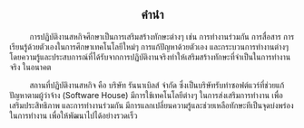 <h2 align="center">คำนำ</h2>
<p>
&nbsp;&nbsp;&nbsp;&nbsp;&nbsp;&nbsp;&nbsp;&nbsp;
การปฏิบัติงานสหกิจศึกษาเป็นการเสริมสร้างทักษะต่างๆ เช่น การทำงานร่วมกัน การสื่อสาร การเรียนรู้ด้วยตัวเองในการศึกษาเทคโนโลยีใหม่ๆ การแก้ปัญหาด้วยตัวเอง และกระบวนการทำงานต่างๆ โดยความรู้และประสบการณ์ที่ได้รับจากการปฏิบัติงานจริงทำให้เสริมสร้างทักษะที่จำเป็นในการทำงานจริง ในอนาคต
</p>
<p>
&nbsp;&nbsp;&nbsp;&nbsp;&nbsp;&nbsp;&nbsp;&nbsp;
สถานที่ปฏิบัติงานสหกิจ คือ บริษัท รันนาเบิลส์ จำกัด ซึ่งเป็นบริษัทรับทำซอฟต์แวร์ที่ช่วยแก้ปัญหาตามผู้ว่าจ้าง (Software House) มีการใช้เทคโนโลยีต่างๆ ในการส่งเสริมการทำงาน เพื่อเสริมประสิทธิภาพ และการทำงานร่วมกัน มีการแลกเปลี่ยนความรู้และช่วยเหลือทักษะทีเป็นจุดบ่งพร่องในการทำงาน เพื่อให้พัฒนาไปได้อย่างรวดเร็ว
</p>
